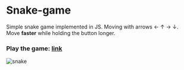 # Snake-game

Simple snake game implemented in JS.
Moving with arrows ← ↑ → ↓.
<br>Move **faster** while holding the button longer.
### Play the game: [link](https://6650ef5bb175250008bc0f60--idyllic-lily-4a3200.netlify.app/)

![snake](https://github.com/ksljivo1/Snake-game/assets/56722161/3e132e02-0618-4dcc-80cc-8ad8526d15e3)
